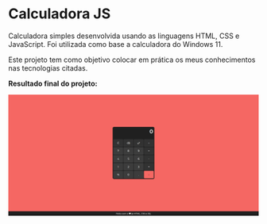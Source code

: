 # Calculadora JS

Calculadora simples desenvolvida usando as linguagens HTML, CSS e JavaScript. Foi utilizada como base a calculadora do Windows 11.

Este projeto tem como objetivo colocar em prática os meus conhecimentos nas tecnologias citadas.

**Resultado final do projeto:**

![Captura de tela da calculadora](./resultado.jpeg)
